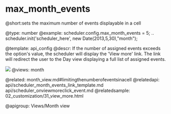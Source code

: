 max_month_events
=============
@short:sets the maximum number of events displayable in a cell 
	

@type: number
@example:
scheduler.config.max_month_events = 5;
..
scheduler.init('scheduler_here', new Date(2013,5,30),"month");


@template:	api_config
@descr:
If the number of assigned events exceeds the option's value, the scheduler will display the 'View more' link. The link will 
redirect the user to the Day view displaying a full list of assigned events.

<img src="api/max_month_events_property.png"/>
@views: month

@related:
	month_view.md#limitingthenumberofeventsinacell
@relatedapi:
	 api/scheduler_month_events_link_template.md
	 api/scheduler_onviewmoreclick_event.md
@relatedsample:
	02_customization/31_view_more.html

@apigroup: Views/Month view
	